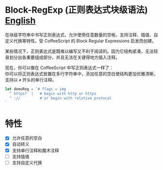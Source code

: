 # Block-RegExp (正则表达式块级语法) [English](./README.md)
在块级字符串中书写正则表达式，允许使用任意数量的空格，支持注释、插值、自定义代换等特性。受 CoffeeScript 的 Block Regular Expressions 启发而创建。

某些情况下，正则表达式是既难以编写又不利于阅读的。因为它结构紧凑，无法轻易划分出各重要组成部分，并且无法在关键得地方插入注释。

现在，你可以像在 CoffeeScript 中写正则表达式一样了：  
你可以将正则表达式放置在多行字符串中，添加任意的空白使结构更加优雅清晰，支持以 `#` 开头的单行注释。

```javascript
let demoReg = `# flags = img
  ^ https?  |   # begin with http or https
  ^ ://         # or begin with relative protocal
`
```

# 特性
- [x] 允许任意的空白
- [x] 自动转义
- [x] 支持单行注释和魔术注释
- [ ] 支持插值
- [ ] 支持自定义代换
